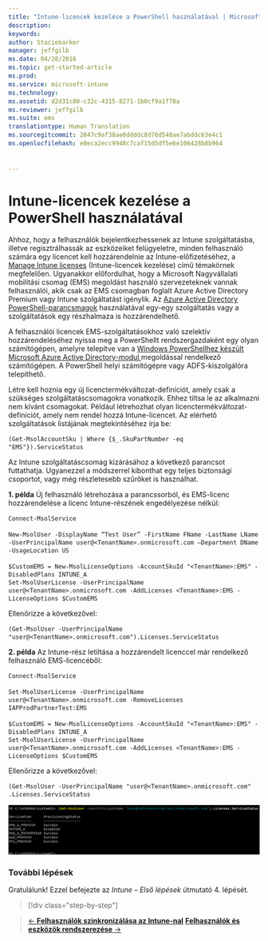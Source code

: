 ```yaml
---
title: "Intune-licencek kezelése a PowerShell használatával | Microsoft Intune"
description: 
keywords: 
author: Staciebarker
manager: jeffgilb
ms.date: 04/28/2016
ms.topic: get-started-article
ms.prod: 
ms.service: microsoft-intune
ms.technology: 
ms.assetid: d2d31c80-c32c-4315-8271-1b0cf9a1f78a
ms.reviewer: jeffgilb
ms.suite: ems
translationtype: Human Translation
ms.sourcegitcommit: 2847c9af38ae0ddddc8d76d548ae7abddc63e4c1
ms.openlocfilehash: e0eca2ecc9948c7caf15d5df5e6e106428b8b964


---
```


# Intune-licencek kezelése a PowerShell használatával
Ahhoz, hogy a felhasználók bejelentkezhessenek az Intune szolgáltatásba, illetve regisztrálhassák az eszközeiket felügyeletre, minden felhasználó számára egy licencet kell hozzárendelnie az Intune-előfizetéséhez, a [Manage Intune licenses](start-with-a-paid-subscription-to-microsoft-intune-step-4.md) (Intune-licencek kezelése) című témakörnek megfelelően. Ugyanakkor előfordulhat, hogy a Microsoft Nagyvállalati mobilitási csomag (EMS) megoldást használó szervezeteknek vannak felhasználói, akik csak az EMS csomagban foglalt Azure Active Directory Premium vagy Intune szolgáltatást igénylik. Az [Azure Active Directory PowerShell-parancsmagok](https://msdn.microsoft.com/library/jj151815.aspx) használatával egy-egy szolgáltatás vagy a szolgáltatások egy részhalmaza is hozzárendelhető. 

A felhasználói licencek EMS-szolgáltatásokhoz való szelektív hozzárendeléséhez nyissa meg a PowerShellt rendszergazdaként egy olyan számítógépen, amelyre telepítve van a [Windows PowerShellhez készült Microsoft Azure Active Directory-modul ](https://msdn.microsoft.com/library/jj151815.aspx#bkmk_installmodule) megoldással rendelkező számítógépen. A PowerShell helyi számítógépre vagy ADFS-kiszolgálóra telepíthető.

Létre kell hoznia egy új licenctermékváltozat-definíciót, amely csak a szükséges szolgáltatáscsomagokra vonatkozik. Ehhez tiltsa le az alkalmazni nem kívánt csomagokat. Például létrehozhat olyan licenctermékváltozat-definíciót, amely nem rendel hozzá Intune-licencet. Az elérhető szolgáltatások listájának megtekintéséhez írja be:
 
    (Get-MsolAccountSku | Where {$_.SkuPartNumber -eq "EMS"}).ServiceStatus 

Az Intune szolgáltatáscsomag kizárásához a következő parancsot futtathatja. Ugyanezzel a módszerrel kibonthat egy teljes biztonsági csoportot, vagy még részletesebb szűrőket is használhat. 

**1. példa** Új felhasználó létrehozása a parancssorból, és EMS-licenc hozzárendelése a licenc Intune-részének engedélyezése nélkül:

    Connect-MsolService 
        
    New-MsolUser -DisplayName “Test User” -FirstName FName -LastName LName -UserPrincipalName user@<TenantName>.onmicrosoft.com –Department DName -UsageLocation US
    
    $CustomEMS = New-MsolLicenseOptions -AccountSkuId "<TenantName>:EMS" -DisabledPlans INTUNE_A
    Set-MsolUserLicense -UserPrincipalName user@<TenantName>.onmicrosoft.com -AddLicenses <TenantName>:EMS -LicenseOptions $CustomEMS 
    

Ellenőrizze a következővel:

    (Get-MsolUser -UserPrincipalName "user@<TenantName>.onmicrosoft.com").Licenses.ServiceStatus

**2. példa** Az Intune-rész letiltása a hozzárendelt licenccel már rendelkező felhasználó EMS-licencéből:

    Connect-MsolService 
    
    Set-MsolUserLicense -UserPrincipalName user@<TenantName>.onmicrosoft.com -RemoveLicenses IAPProdPartnerTest:EMS
    
    $CustomEMS = New-MsolLicenseOptions -AccountSkuId "<TenantName>:EMS" -DisabledPlans INTUNE_A
    Set-MsolUserLicense -UserPrincipalName user@<TenantName>.onmicrosoft.com -AddLicenses <TenantName>:EMS -LicenseOptions $CustomEMS
 
Ellenőrizze a következővel:
 
    (Get-MsolUser -UserPrincipalName "user@<TenantName>.onmicrosoft.com" .Licenses.ServiceStatus

![PoSH-AddLic-Verify](./media/posh-addlic-verify.png)

### További lépések
Gratulálunk! Ezzel befejezte az *Intune – Első lépések* útmutató 4. lépését.
>[!div class="step-by-step"]

>[&larr; **Felhasználók szinkronizálása az Intune-nal**](.\start-with-a-paid-subscription-to-microsoft-intune-step-2.md)     [**Felhasználók és eszközök rendszerezése** &rarr;](.\start-with-a-paid-subscription-to-microsoft-intune-step-5.md)  



<!--HONumber=Jun16_HO4-->


